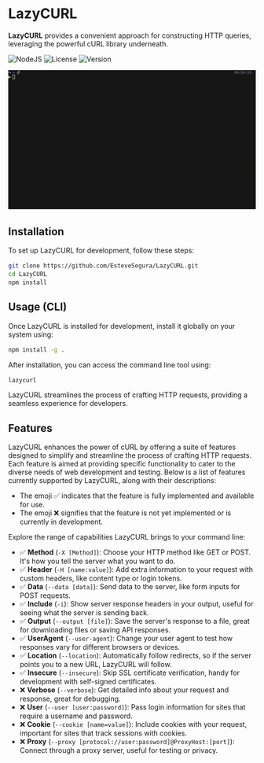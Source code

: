 # LazyCURL

**LazyCURL** provides a convenient approach for constructing HTTP queries, leveraging the powerful cURL library underneath.

![NodeJS](https://img.shields.io/badge/NodeJS-20.0.0-green)
![License](https://img.shields.io/badge/License-MIT-blue)
![Version](https://img.shields.io/badge/Version-0.0.1-blue)

![Showing the demo](./assets/demo.gif)

## Installation

To set up LazyCURL for development, follow these steps:

```bash
git clone https://github.com/EsteveSegura/LazyCURL.git
cd LazyCURL 
npm install
```

## Usage (CLI)

Once LazyCURL is installed for development, install it globally on your system using:

```bash
npm install -g .
```

After installation, you can access the command line tool using:

```bash
lazycurl
```

LazyCURL streamlines the process of crafting HTTP requests, providing a seamless experience for developers.

## Features

LazyCURL enhances the power of cURL by offering a suite of features designed to simplify and streamline the process of crafting HTTP requests. Each feature is aimed at providing specific functionality to cater to the diverse needs of web development and testing. Below is a list of features currently supported by LazyCURL, along with their descriptions:

- The emoji ✅ indicates that the feature is fully implemented and available for use.
- The emoji ❌ signifies that the feature is not yet implemented or is currently in development.

Explore the range of capabilities LazyCURL brings to your command line:

- ✅ **Method** (`-X [Method]`): Choose your HTTP method like GET or POST. It's how you tell the server what you want to do.
- ✅ **Header** (`-H [name:value]`): Add extra information to your request with custom headers, like content type or login tokens.
- ✅ **Data** (`--data [data]`): Send data to the server, like form inputs for POST requests.
- ✅ **Include**  (`-i`): Show server response headers in your output, useful for seeing what the server is sending back.
- ✅ **Output** (`--output [file]`): Save the server's response to a file, great for downloading files or saving API responses.
- ✅ **UserAgent** (`--user-agent`): Change your user agent to test how responses vary for different browsers or devices.
- ✅ **Location** (`--location`): Automatically follow redirects, so if the server points you to a new URL, LazyCURL will follow.
- ✅ **Insecure** (`--insecure`): Skip SSL certificate verification, handy for development with self-signed certificates.
- ❌ **Verbose** (`--verbose`): Get detailed info about your request and response, great for debugging.
- ❌ **User** (`--user [user:password]`): Pass login information for sites that require a username and password.
- ❌ **Cookie** (`--cookie [name=value]`): Include cookies with your request, important for sites that track sessions with cookies.
- ❌ **Proxy** (`--proxy [protocol://user:password]@ProxyHost:[port]`): Connect through a proxy server, useful for testing or privacy.

